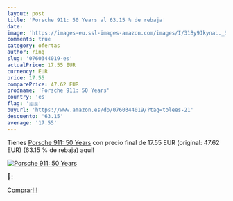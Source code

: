 ```yaml
---
layout: post
title: 'Porsche 911: 50 Years al 63.15 % de rebaja'
date: 
image: 'https://images-eu.ssl-images-amazon.com/images/I/31By9JkynaL._SL200_.jpg'
comments: true
category: ofertas
author: ring
slug: '0760344019-es'
actualPrice: 17.55 EUR
currency: EUR
price: 17.55
comparePrice: 47.62 EUR
prodname: 'Porsche 911: 50 Years'
country: 'es'
flag: '🇪🇸'
buyurl: 'https://www.amazon.es/dp/0760344019/?tag=tolees-21'
descuento: '63.15'
average: '17.55'
---
```


Tienes [Porsche 911: 50 Years](https://www.amazon.es/dp/0760344019/?tag=tolees-21) con precio final de  17.55 EUR (original: 47.62 EUR) (63.15 %  de rebaja) aqui!

[![Porsche 911: 50 Years](https://images-eu.ssl-images-amazon.com/images/I/31By9JkynaL._SL200_.jpg)](https://www.amazon.es/dp/0760344019/?tag=tolees-21)

🔎:


[Comprar!!!](https://www.amazon.es/dp/0760344019/?tag=tolees-21)
